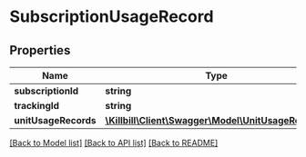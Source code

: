 # SubscriptionUsageRecord

## Properties
Name | Type | Description | Notes
------------ | ------------- | ------------- | -------------
**subscriptionId** | **string** |  | 
**trackingId** | **string** |  | [optional] 
**unitUsageRecords** | [**\Killbill\Client\Swagger\Model\UnitUsageRecord[]**](UnitUsageRecord.md) |  | 

[[Back to Model list]](../../README.md#documentation-for-models) [[Back to API list]](../../README.md#documentation-for-api-endpoints) [[Back to README]](../../README.md)

